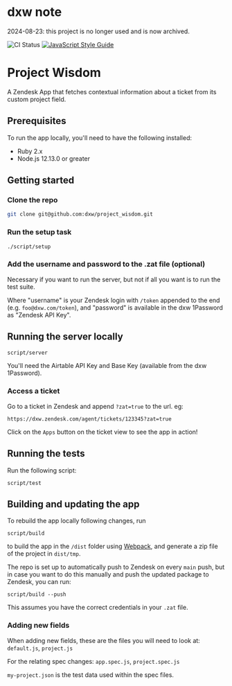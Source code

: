 # dxw note

2024-08-23: this project is no longer used and is now archived.

![CI Status](https://github.com/dxw/project_wisdom/workflows/CI/badge.svg) [![JavaScript Style Guide](https://img.shields.io/badge/code_style-standard-brightgreen.svg)](https://standardjs.com)

# Project Wisdom

A Zendesk App that fetches contextual information about a ticket from its custom
project field.

## Prerequisites

To run the app locally, you'll need to have the following installed:

* Ruby 2.x
* Node.js 12.13.0 or greater

## Getting started

### Clone the repo

```bash
git clone git@github.com:dxw/project_wisdom.git
```

### Run the setup task

```bash
./script/setup
```

### Add the username and password to the .zat file (optional)

Necessary if you want to run the server, but not if all you want is to run the test suite.

Where "username" is your Zendesk login with `/token` appended to the end (e.g. `foo@dxw.com/token`), and "password" is
available in the dxw 1Password as "Zendesk API Key".

## Running the server locally

```bash
script/server
```

You'll need the Airtable API Key and Base Key (available from the dxw 1Password).

### Access a ticket

Go to a ticket in Zendesk and append `?zat=true` to the url. eg:

```
https://dxw.zendesk.com/agent/tickets/123345?zat=true
```

Click on the `Apps` button on the ticket view to see the app in action!

## Running the tests

Run the following script:

```
script/test
```

## Building and updating the app

To rebuild the app locally following changes, run

```
script/build
```

to build the app in the `/dist` folder using [Webpack](https://webpack.js.org/), and generate a zip file of the
project in `dist/tmp`.

The repo is set up to automatically push to Zendesk on every `main` push, but in case you want to
do this manually and push the updated package to Zendesk, you can run:

```
script/build --push
```

This assumes you have the correct credentials in your `.zat` file.

### Adding new fields

When adding new fields, these are the files you will need to look at:
`default.js`, `project.js`

For the relating spec changes:
`app.spec.js`, `project.spec.js`

`my-project.json` is the test data used within the spec files.
